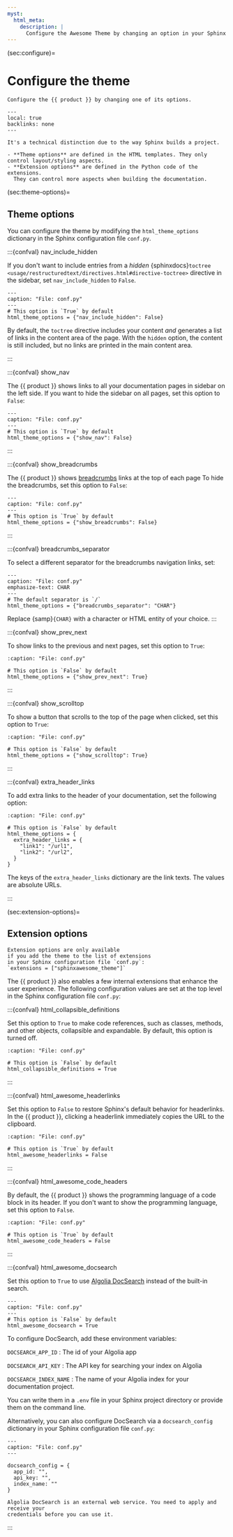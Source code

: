 ```yaml
---
myst:
  html_meta:
    description: |
      Configure the Awesome Theme by changing an option in your Sphinx configuration file.
---
```


(sec:configure)=

# Configure the theme

```{rst-class} lead
Configure the {{ product }} by changing one of its options.
```

```{contents} On this page
---
local: true
backlinks: none
---
```

```{admonition} What's the difference between theme and extension options?
It's a technical distinction due to the way Sphinx builds a project.

- **Theme options** are defined in the HTML templates. They only control layout/styling aspects.
- **Extension options** are defined in the Python code of the extensions.
  They can control more aspects when building the documentation.
```

(sec:theme-options)=

## Theme options

You can configure the theme by modifying the `html_theme_options` dictionary in the
Sphinx configuration file `conf.py`.

:::{confval} nav_include_hidden

<!-- vale Awesome.SpellCheck = NO -->

If you don't want to include entries from a _hidden_
{sphinxdocs}`toctree <usage/restructuredtext/directives.html#directive-toctree>`
directive in the sidebar, set `nav_include_hidden` to `False`.

```{code-block} python
---
caption: "File: conf.py"
---
# This option is `True` by default
html_theme_options = {"nav_include_hidden": False}
```

By default, the `toctree` directive includes your content _and_ generates a list of links in the content
area of the page. With the `hidden` option, the content is still included,
but no links are printed in the main content area.

<!-- vale Awesome.SpellCheck = YES -->

:::

:::{confval} show_nav

The {{ product }} shows links to all your documentation pages in sidebar on the left
side.
If you want to hide the sidebar on all pages, set this option to `False`:

```{code-block} python
---
caption: "File: conf.py"
---
# This option is `True` by default
html_theme_options = {"show_nav": False}
```

:::

:::{confval} show_breadcrumbs

The {{ product }} shows
[breadcrumbs](https://en.wikipedia.org/wiki/Breadcrumb_navigation)
links at the top of each page
To hide the breadcrumbs, set this option to `False`:

```{code-block} python
---
caption: "File: conf.py"
---
# This option is `True` by default
html_theme_options = {"show_breadcrumbs": False}
```

:::

:::{confval} breadcrumbs_separator

To select a different separator for the breadcrumbs navigation links,
set:

```{code-block} python
---
caption: "File: conf.py"
emphasize-text: CHAR
---
# The default separator is `/`
html_theme_options = {"breadcrumbs_separator": "CHAR"}
```

Replace {samp}`{CHAR}` with a character or HTML entity of your choice.
:::

:::{confval} show_prev_next

To show links to the previous and next pages, set this option to `True`:

```{code-block} python
:caption: "File: conf.py"

# This option is `False` by default
html_theme_options = {"show_prev_next": True}
```

:::

<!-- vale Awesome.SpellCheck = NO -->

:::{confval} show_scrolltop

<!-- vale Awesome.SpellCheck = YES -->

To show a button that scrolls to the top of the page when clicked,
set this option to `True`:

```{code-block} python
:caption: "File: conf.py"

# This option is `False` by default
html_theme_options = {"show_scrolltop": True}
```

:::

:::{confval} extra_header_links

To add extra links to the header of your documentation, set the following option:

```{code-block} python
:caption: "File: conf.py"

# This option is `False` by default
html_theme_options = {
  extra_header_links = {
    "link1": "/url1",
    "link2": "/url2",
  }
}
```

The keys of the `extra_header_links` dictionary are the link texts.
The values are absolute URLs.

:::

(sec:extension-options)=

## Extension options

```{note}
Extension options are only available
if you add the theme to the list of extensions
in your Sphinx configuration file `conf.py`:
`extensions = ["sphinxawesome_theme"]`
```

The {{ product }} also enables a few internal extensions that enhance the user experience.
The following configuration values are set at the top level in the Sphinx
configuration file `conf.py`:

<!-- vale Awesome.SpellCheck = NO -->

:::{confval} html_collapsible_definitions

<!-- vale Awesome.SpellCheck = YES -->

Set this option to `True` to make code references, such as classes, methods, and other
objects, collapsible and expandable. By default, this option is turned off.

```{code-block} python
:caption: "File: conf.py"

# This option is `False` by default
html_collapsible_definitions = True
```

:::

<!-- vale Awesome.SpellCheck = NO -->

:::{confval} html_awesome_headerlinks

Set this option to `False` to restore Sphinx's default behavior for headerlinks.
In the {{ product }}, clicking a headerlink immediately copies the URL to the clipboard.

<!-- vale Awesome.SpellCheck = YES -->

```{code-block} python
:caption: "File: conf.py"

# This option is `True` by default
html_awesome_headerlinks = False
```

:::

<!-- vale Awesome.SpellCheck = NO -->

:::{confval} html_awesome_code_headers

<!-- vale Awesome.SpellCheck = YES -->

By default, the {{ product }} shows the programming language
of a code block in its header.
If you don't want to show the programming language, set this option to `False`.

```{code-block} python
:caption: "File: conf.py"

# This option is `True` by default
html_awesome_code_headers = False
```

:::

<!-- vale Awesome.SpellCheck = NO -->

:::{confval} html_awesome_docsearch

<!-- vale Awesome.SpellCheck = YES -->

Set this option to `True` to use [Algolia DocSearch](https://docsearch.algolia.com/)
instead of the built-in search.

```{code-block} python
---
caption: "File: conf.py"
---
# This option is `False` by default
html_awesome_docsearch = True
```

To configure DocSearch, add these environment variables:

<!-- vale Google.Colons = NO -->

`DOCSEARCH_APP_ID`
: The id of your Algolia app

`DOCSEARCH_API_KEY`
: The API key for searching your index on Algolia

`DOCSEARCH_INDEX_NAME`
: The name of your Algolia index for your documentation project.

<!-- vale Google.Colons = YES -->

You can write them in a `.env` file in your Sphinx project directory
or provide them on the command line.

Alternatively, you can also configure DocSearch via a `docsearch_config` dictionary in
your Sphinx configuration file `conf.py`:

```{code-block} python
---
caption: "File: conf.py"
---

docsearch_config = {
  app_id: "",
  api_key: "",
  index_name: ""
}
```

```{note}
Algolia DocSearch is an external web service. You need to apply and receive your
credentials before you can use it.
```

:::
